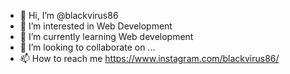 - 👋 Hi, I’m @blackvirus86
- 👀 I’m interested in Web Development
- 🌱 I’m currently learning Web development
- 💞️ I’m looking to collaborate on ...
- 📫 How to reach me https://www.instagram.com/blackvirus86/

<!---
blackvirus86/blackvirus86 is a ✨ special ✨ repository because its `README.md` (this file) appears on your GitHub profile.
You can click the Preview link to take a look at your changes.
--->

